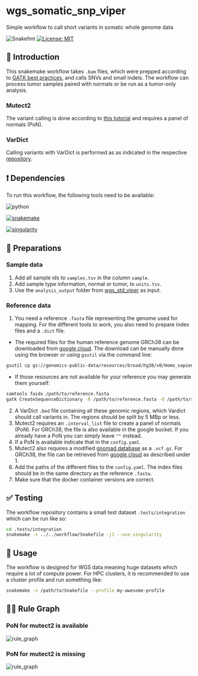 # wgs_somatic_snp_viper

Simple workflow to call short variants in somatic whole genome data

![Snakefmt](https://github.com/marrip/wgs_somatic_snp_viper/actions/workflows/main.yaml/badge.svg)
[![License: MIT](https://img.shields.io/badge/License-MIT-yellow.svg)](https://opensource.org/licenses/MIT)

## :speech_balloon: Introduction

This snakemake workflow takes `.bam` files, which were prepped according to
[GATK best practices](https://gatk.broadinstitute.org/hc/en-us/articles/360035535912-Data-pre-processing-for-variant-discovery),
and calls SNVs and small Indels. The workflow can process tumor samples
paired with normals or be run as a tumor-only analysis.

### Mutect2

The variant calling is done according to
[this tutorial](https://gatk.broadinstitute.org/hc/en-us/articles/360035531132)
and requires a panel of normals (PoN).

### VarDict

Calling variants with VarDict is performed as as indicated in the respective
[repository](https://github.com/AstraZeneca-NGS/VarDictJava).

## :heavy_exclamation_mark: Dependencies

To run this workflow, the following tools need to be available:

![python](https://img.shields.io/badge/python-3.8-blue)

[![snakemake](https://img.shields.io/badge/snakemake-5.32.0-blue)](https://snakemake.readthedocs.io/en/stable/)

[![singularity](https://img.shields.io/badge/singularity-3.7-blue)](https://sylabs.io/docs/)

## :school_satchel: Preparations

### Sample data

1. Add all sample ids to `samples.tsv` in the column `sample`.
2. Add sample type information, normal or tumor, to `units.tsv`.
3. Use the `analysis_output` folder from
[wgs_std_viper](https://github.com/marrip/wgs_std_viper) as input.

### Reference data

1. You need a reference `.fasta` file representing the genome used
for mapping. For the different tools to work, you also
need to prepare index files and a `.dict` file.

- The required files for the human reference genome GRCh38 can be downloaded from
[google cloud](https://console.cloud.google.com/storage/browser/genomics-public-data/resources/broad/hg38/v0).
The download can be manually done using the browser or using `gsutil` via the command line:

```bash
gsutil cp gs://genomics-public-data/resources/broad/hg38/v0/Homo_sapiens_assembly38.fasta /path/to/download/dir/
```

- If those resources are not available for your reference you may generate them yourself:

```bash
samtools faidx /path/to/reference.fasta
gatk CreateSequenceDictionary -R /path/to/reference.fasta -O /path/to/reference.dict
```

2. A VarDict `.bed` file containing all these genomic regions, which Vardict should
call variants in. The regions should be split by 5 MBp or less.
3. Mutect2 requires an `.interval_list` file to create a panel of normals (PoN).
For GRCh38, the file is also available in the google bucket. If you already have
a PoN you can simply leave `""` instead.
4. If a PoN is available indicate that in the `config.yaml`. 
5. Mutect2 also requires a modified  [gnomad database](https://gnomad.broadinstitute.org/) 
as a `.vcf.gz`. For GRCh38, the file can be retrieved from
[google cloud](https://console.cloud.google.com/storage/browser/gatk-best-practices/somatic-hg38;tab=objects?prefix=&forceOnObjectsSortingFiltering=false)
as described under 1.
6. Add the paths of the different files to the `config.yaml`. The index files should be
in the same directory as the reference `.fasta`.
7. Make sure that the docker container versions are correct.

## :white_check_mark: Testing

The workflow repository contains a small test dataset `.tests/integration` which can be run like so:

```bash
cd .tests/integration
snakemake -s ../../workflow/Snakefile -j1 --use-singularity
```

## :rocket: Usage

The workflow is designed for WGS data meaning huge datasets which require a lot of compute power. For
HPC clusters, it is recommended to use a cluster profile and run something like:

```bash
snakemake -s /path/to/Snakefile --profile my-awesome-profile
```

## :judge: Rule Graph

### PoN for mutect2 is available

![rule_graph](https://raw.githubusercontent.com/marrip/wgs_somatic_pon/prep-t-n/images/rulegraph_with_pon.svg)

### PoN for mutect2 is missing

![rule_graph](https://raw.githubusercontent.com/marrip/wgs_somatic_pon/prep-t-n/images/rulegraph_without_pon.svg)
